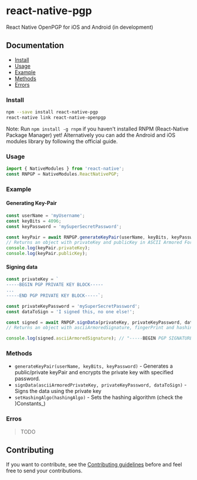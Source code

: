 # react-native-pgp
React Native OpenPGP for iOS and Android (in development)

## Documentation
- [Install](https://github.com/quan-to/react-native-pgp#install)
- [Usage](https://github.com/quan-to/react-native-pgp#usage)
- [Example](https://github.com/quan-to/react-native-pgp#example)
- [Methods](https://github.com/quan-to/react-native-pgp#methods)
- [Errors](https://github.com/quan-to/react-native-pgp#errors)

### Install

```bash
npm --save install react-native-pgp
react-native link react-native-openpgp
```

Note: Run `npm install -g rnpm` if you haven't installed RNPM (React-Native Package Manager) yet! Alternatively you can add the Android and iOS modules library by following the official guide.

### Usage

```javascript
import { NativeModules } from 'react-native';
const RNPGP = NativeModules.ReactNativePGP;
```

### Example

#### Generating Key-Pair

```javascript
const userName = 'myUsername';
const keyBits = 4096;
const keyPassword = 'mySuperSecretPassword';

const keyPair = await RNPGP.generateKeyPair(userName, keyBits, keyPassword);
// Returns an object with privateKey and publicKey in ASCII Armored Format
console.log(keyPair.privateKey);
console.log(keyPair.publicKey);
```

#### Signing data

```javascript
const privateKey = `
-----BEGIN PGP PRIVATE KEY BLOCK-----
...
-----END PGP PRIVATE KEY BLOCK-----`;

const privateKeyPassword = 'mySuperSecretPassword';
const dataToSign = 'I signed this, no one else!';

const signed = await RNPGP.signData(privateKey, privateKeyPassword, dataToSign);
// Returns an object with asciiArmoredSignature, fingerPrint and hashingAlgo

console.log(signed.asciiArmoredSignature); // "-----BEGIN PGP SIGNATURE----- ... -----END PGP SIGNATURE-----"
```

### Methods

* `generateKeyPair(userName, keyBits, keyPassword)` - Generates a public/private keyPair and encrypts the private key with specified password.
* `signData(asciiArmoredPrivateKey, privateKeyPassword, dataToSign)` - Signs the data using the private key
* `setHashingAlgo(hashingAlgo)` - Sets the hashing algorithm (check the )Constants_)

### Erros

> TODO

## Contributing

If you want to contribute, see the [Contributing guidelines](CONTRIBUTING.md) before and feel free to send your contributions.